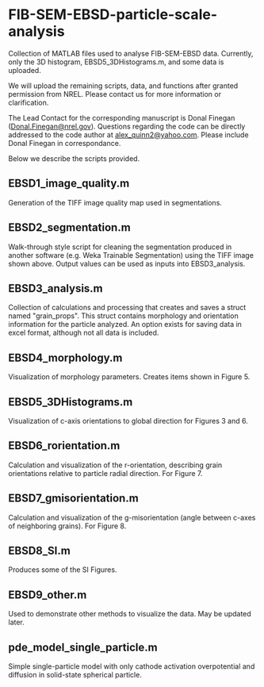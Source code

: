 # FIB-SEM-EBSD-particle-scale-analysis
Collection of MATLAB files used to analyse FIB-SEM-EBSD data.
Currently, only the 3D histogram, EBSD5_3DHistograms.m, and some data is uploaded. 

We will upload the remaining scripts, data, and functions after granted permission from NREL. Please contact us for more information or clarification.

The Lead Contact for the corresponding manuscript is Donal Finegan (Donal.Finegan@nrel.gov).
Questions regarding the code can be directly addressed to the code author at alex_quinn2@yahoo.com. Please include Donal Finegan in correspondance.

Below we describe the scripts provided.

## EBSD1_image_quality.m
Generation of the TIFF image quality map used in segmentations.

## EBSD2_segmentation.m
Walk-through style script for cleaning the segmentation produced in another software (e.g. Weka Trainable Segmentation) using the TIFF image shown above. Output values can be used as inputs into EBSD3_analysis.

## EBSD3_analysis.m
Collection of calculations and processing that creates and saves a struct named "grain_props". This struct contains morphology and orientation information for the particle analyzed. An option exists for saving data in excel format, although not all data is included.

## EBSD4_morphology.m
Visualization of morphology parameters. Creates items shown in Figure 5.

## EBSD5_3DHistograms.m
Visualization of c-axis orientations to global direction for Figures 3 and 6.

## EBSD6_rorientation.m
Calculation and visualization of the r-orientation, describing grain orientations relative to particle radial direction. For Figure 7.

## EBSD7_gmisorientation.m
Calculation and visualization of the g-misorientation (angle between c-axes of neighboring grains). For Figure 8.

## EBSD8_SI.m
Produces some of the SI Figures.

## EBSD9_other.m
Used to demonstrate other methods to visualize the data. May be updated later.

## pde_model_single_particle.m
Simple single-particle model with only cathode activation overpotential and diffusion in solid-state spherical particle.